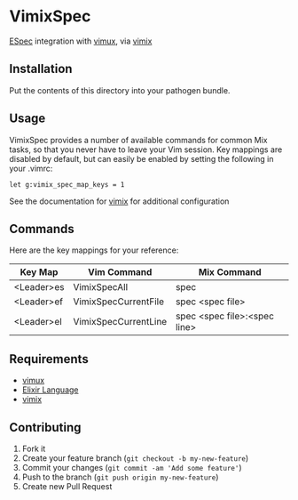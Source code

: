 # VimixSpec

[ESpec](https://github.com/antonmi/espec) integration with [vimux](https://github.com/benmills/vimux),
via [vimix](https://github.com/spiegela/vimix)

## Installation

Put the contents of this directory into your pathogen bundle.

## Usage

VimixSpec provides a number of available commands for common Mix tasks, so that you never have to leave your Vim
session.  Key mappings are disabled by default, but can easily be enabled by setting the following in your .vimrc:

```vim
let g:vimix_spec_map_keys = 1
```

See the documentation for [vimix](https://github.com/spiegela/vimix) for additional configuration

## Commands

Here are the key mappings for your reference:

| Key Map       | Vim Command          | Mix Command
| ------------- | -------------------- | -----------
| \<Leader\>es  | VimixSpecAll         | spec
| \<Leader\>ef  | VimixSpecCurrentFile | spec \<spec file\>
| \<Leader\>el  | VimixSpecCurrentLine | spec \<spec file\>:\<spec line\>

## Requirements

* [vimux](https://github.com/benmills/vimux)
* [Elixir Language](https://github.com/elixir-lang/elixir)
* [vimix](https://github.com/spiegela/vimix)

## Contributing

1. Fork it
2. Create your feature branch (`git checkout -b my-new-feature`)
3. Commit your changes (`git commit -am 'Add some feature'`)
4. Push to the branch (`git push origin my-new-feature`)
5. Create new Pull Request

